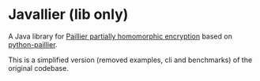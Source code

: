 # Javallier (lib only)

A Java library for [Paillier partially homomorphic encryption](https://en.wikipedia.org/wiki/Paillier_cryptosystem) based on [python-paillier](https://github.com/NICTA/python-paillier).

This is a simplified version (removed examples, cli and benchmarks) of the original codebase.

